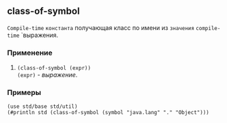 ## class-of-symbol
`Compile-time` `константа` получающая класс по имени из `значения` `compile-time` `выражения.

### Применение

1. `(class-of-symbol (expr))`<br>
`(expr)` - _выражение_.

### Примеры

```pihta
(use std/base std/util)
(#println std (class-of-symbol (symbol "java.lang" "." "Object")))
```